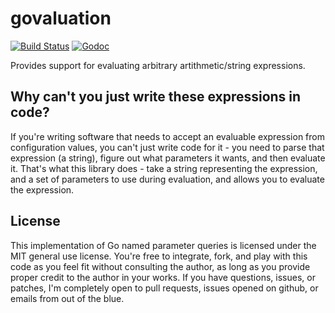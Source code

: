 govaluation
====

[![Build Status](https://travis-ci.org/Knetic/govaluation.svg?branch=master)](https://travis-ci.org/Knetic/govaluation)
[![Godoc](https://godoc.org/github.com/Knetic/govaluation?status.png)](https://godoc.org/github.com/Knetic/govaluation)


Provides support for evaluating arbitrary artithmetic/string expressions. 

Why can't you just write these expressions in code?
--

If you're writing software that needs to accept an evaluable expression from configuration values, you can't just write code for it - you need to parse that expression (a string), figure out what parameters it wants, and then evaluate it. That's what this library does - take a string representing the expression, and a set of parameters to use during evaluation, and allows you to evaluate the expression.

License
--

This implementation of Go named parameter queries is licensed under the MIT general use license. You're free to integrate, fork, and play with this code as you feel fit without consulting the author, as long as you provide proper credit to the author in your works. If you have questions, issues, or patches, I'm completely open to pull requests, issues opened on github, or emails from out of the blue.
